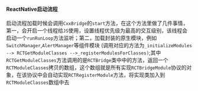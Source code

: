 #### ReactNative启动流程

启动流程加载时候会调用`CxxBridge`的`start`方法，在这个方法里做了几件事情，第一，会开启一个线程给`JS`使用，设置线程优先级为最高的交互级别，该线程会启动一个`runRunLoop`方法监听；第二，加载封装的原生模块，例如`SwitchManager`,`AlertManager`等组件模块 (调用对应的方法为`_initializeModules --> RCTGetModuleClasses -->_registerModulesForClasses)`;其中`RCTGetModuleClasses`方法调用的是`RCTBridge`类中中的方法，返回一个`RCTModuleClasses`拷贝的数组，这个数组就是所有实现`RCTBridgeModule`协议的对象，在该协议中会自动实现`RCTRegisterModule`方法，将实现类加入到`RCTModuleClasses`数组中去





